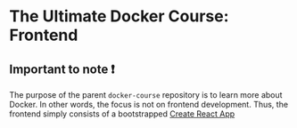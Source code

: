 # The Ultimate Docker Course: Frontend

## Important to note ❗️

The purpose of the parent `docker-course` repository is to learn more about Docker. In other words, the focus is not on frontend development. Thus, the frontend simply consists of a bootstrapped [Create React App](https://github.com/facebook/create-react-app)
